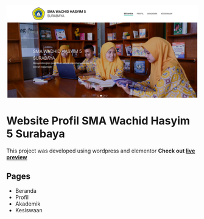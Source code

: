 ![banner](bannerwh5.png)<br>
# Website Profil SMA Wachid Hasyim 5 Surabaya
This project was developed using wordpress and elementor
**Check out [live preview](https://smawh5.sch.id/)**

## Pages
* Beranda
* Profil
* Akademik
* Kesiswaan
